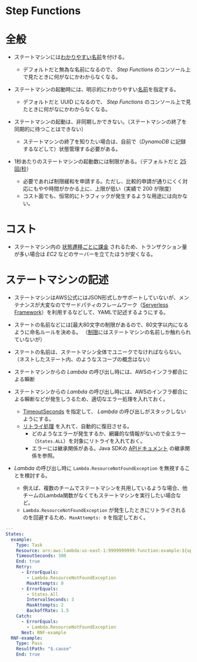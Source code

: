 Step Functions
====

# 全般

* ステートマシンには[わかりやすい名前](https://docs.aws.amazon.com/cli/latest/reference/stepfunctions/create-state-machine.html)を付ける。
  * デフォルトだと無為な名前になるので、 *Step Functions* のコンソール上で見たときに何がなにかわからなくなる。


* ステートマシンの起動時には、明示的にわかりやすい[名前](https://docs.aws.amazon.com/cli/latest/reference/stepfunctions/start-execution.html)を指定する。
  * デフォルトだと UUID になるので、 *Step Functions* のコンソール上で見たときに何がなにかわからなくなる。

* ステートマシンの起動は、非同期しかできない。（ステートマシンの終了を同期的に待つことはできない）
  * ステートマシンの終了を知りたい場合は、自前で（*DynamoDB* に記録するなどして）状態管理する必要がある。

* 1秒あたりのステートマシンの起動数には制限がある。（デフォルトだと [25回/秒](https://docs.aws.amazon.com/ja_jp/step-functions/latest/dg/limits.html#service-limits-api-action-throttling)）
  * 必要であれば制限緩和を申請する。ただし、比較的申請が通りにくく対応にもやや時間がかかる上に、上限が低い（実績で 200 が限度）
  * コスト面でも、恒常的にトラフィックが発生するような用途には向かない。
# コスト

* ステートマシン内の [状態遷移ごとに課金](https://aws.amazon.com/jp/step-functions/pricing/) されるため、トランザクション量が多い場合は *EC2* などのサーバーを立てたほうが安くなる。

# ステートマシンの記述

* ステートマシンはAWS公式にはJSON形式しかサポートしていないが、メンテナンスが大変なのでサードパティのフレームワーク（[Serverless Framework](https://github.com/horike37/serverless-step-functions)）を利用するなどして、YAMLで記述するようにする。

* ステートの名前などには[最大80文字の制限があるので、80文字以内になるように命名ルールを決める。
（[制限](https://docs.aws.amazon.com/ja_jp/step-functions/latest/dg/limits.html#service-limits-general)にはステートマシンの名前しか触れられていないが）

* ステートの名前は、ステートマシン全体でユニークでなければならない。（ネストしたステート内、のようなスコープの概念はない）

* ステートマシンからの *Lambda* の呼び出し時には、AWSのインフラ都合による瞬断

* ステートマシンからの *Lambda* の呼び出し時には、AWSのインフラ都合による瞬断などが発生しうるため、適切なエラー処理を入れておく。
  * [TimeoutSeconds](https://docs.aws.amazon.com/ja_jp/step-functions/latest/dg/sfn-stuck-execution.html) を指定して、 *Lambda* の呼び出しがスタックしないようにする。
  * [リトライ処理](docs.aws.amazon.com/ja_jp/step-functions/latest/dg/amazon-states-language-errors.html#amazon-states-language-retrying-after-error) を入れて、自動的に復旧させる。
    * どのようなエラーが発生するか、網羅的な情報がないので全エラー（`States.ALL`）を対象にリトライを入れておく。
    * エラーには継承関係がある。Java SDKの [APIドキュメント](https://docs.aws.amazon.com/AWSJavaSDK/latest/javadoc/com/amazonaws/services/lambda/model/AWSLambdaException.html) の継承関係を参照。

* *Lambda* の呼び出し時に `Lambda.ResourceNotFoundException` を無視することを検討する。
  * 例えば、複数のチームでステートマシンを共用しているような場合、他チームのLambda関数がなくてもステートマシンを実行したい場合など。
  * `Lambda.ResourceNotFoundException` が発生したときにリトライされるのを回避するため、`MaxAttempts: 0` を指定しておく。

```yaml
---
States:
  example:
    Type: Task
    Resource: arn:aws:lambda:us-east-1:9999999999:function:example:${opt:stage}
    TimeoutSeconds: 300
    End: true
    Retry:
      - ErrorEquals:
        - Lambda.ResourceNotFoundException
        MaxAttempts: 0
      - ErrorEquals:
        - States.All
        IntervalSeconds: 3
        MaxAttempts: 2
        BackoffRate: 1.5
    Catch:
      - ErrorEquals:
        - Lambda.ResourceNotFoundException
      Next: RNF-example
  RNF-example:
    Type: Pass
    ResultPath: "$.cause"
    End: true
```

